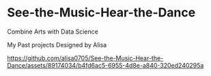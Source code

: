 # See-the-Music-Hear-the-Dance
Combine Arts with Data Science

My Past projects
Designed by Alisa


https://github.com/alisa0705/See-the-Music-Hear-the-Dance/assets/89174034/b4fd6ac5-6955-4d8e-a840-320ed240295a

